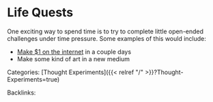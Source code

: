 # Life Quests

One exciting way to spend time is to try to complete little open-ended
challenges under time pressure. Some examples of this would include:

 - [Make $1 on the
   internet](https://twitter.com/jackbutcher/status/1252625385860354048?lang=en)
   in a couple days
 - Make some kind of art in a new medium










Categories: [Thought Experiments]({{< relref "/" >}}?Thought-Experiments=true)

Backlinks: 